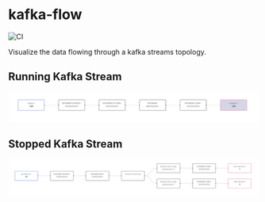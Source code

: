 # kafka-flow

![CI](https://github.com/lfrei/kafka-flow/workflows/CI/badge.svg)

Visualize the data flowing through a kafka streams topology.

## Running Kafka Stream

![running example](public/kafka-flow-example-running.png)

## Stopped Kafka Stream

![stopped example](public/kafka-flow-example-stopped.png)
